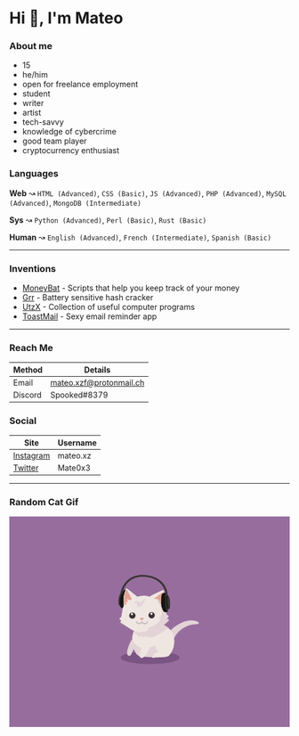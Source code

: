 # Hi 👋, I'm Mateo #

### About me ###

- 15
- he/him
- open for freelance employment
- student
- writer
- artist
- tech-savvy
- knowledge of cybercrime
- good team player
- cryptocurrency enthusiast


### Languages ###

**Web** ↝ `HTML (Advanced)`, `CSS (Basic)`, `JS (Advanced)`, `PHP (Advanced)`, `MySQL (Advanced)`, `MongoDB (Intermediate)`

**Sys** ↝ `Python (Advanced)`, `Perl (Basic)`, `Rust (Basic)`

**Human** ↝ `English (Advanced)`, `French (Intermediate)`, `Spanish (Basic)`

---

### Inventions ###

- [MoneyBat](https://github.com/wolfrust/MoneyBat) - Scripts that help you keep track of your money
- [Grr](https://github.com/wolfrust/Grr) - Battery sensitive hash cracker
- [UtzX](https://github.com/wolfrust/UtzX) - Collection of useful computer programs
- [ToastMail](https://toastmail.xyz) - Sexy email reminder app

---

### Reach Me ###

| Method      | Details     |
| ----------- | ----------- |
| Email       | mateo.xzf@protonmail.ch |
| Discord     | Spooked#8379    |



### Social ###

| Site | Username |
|------| ---------|
| [Instagram](https://instagram.com/mateo.xz) | mateo.xz |
| [Twitter](https://twitter.com/Mate0x3) | Mate0x3 |

---

### Random Cat Gif ###
<img src='random_cat.gif' alt='Cute Cat'>

